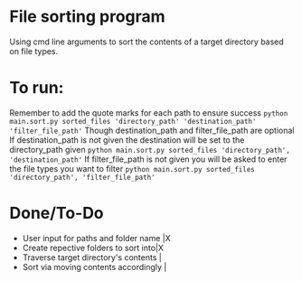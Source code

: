 # File sorting program

Using cmd line arguments to sort the contents of a target directory based on file types.


# To run:
Remember to add the quote marks for each path to ensure success
`python main.sort.py sorted_files 'directory_path' 'destination_path' 'filter_file_path'`
Though destination_path and filter_file_path are optional
If destination_path is not given the destination will be set to the directory_path given
`python main.sort.py sorted_files 'directory_path', 'destination_path'`
If filter_file_path is not given you will be asked to enter the file types you want to filter
`python main.sort.py sorted_files 'directory_path', 'filter_file_path'`

# Done/To-Do
- User input for paths and folder name |X
- Create repective folders to sort into|X
- Traverse target directory's contents |
- Sort via moving contents accordingly |
